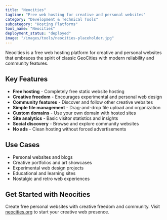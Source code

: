 ```yaml
---
title: "Neocities"
tagline: "Free web hosting for creative and personal websites"
category: "Development & Technical Tools"
subcategory: "Hosting Platforms"
tool_name: "Neocities"
deployment_status: "deployed"
image: "/images/tools/neocities-placeholder.jpg"
---
```

Neocities is a free web hosting platform for creative and personal websites that embraces the spirit of classic GeoCities with modern reliability and community features.

## Key Features

- **Free hosting** - Completely free static website hosting
- **Creative freedom** - Encourages experimental and personal web design
- **Community features** - Discover and follow other creative websites
- **Simple file management** - Drag-and-drop file upload and organization
- **Custom domains** - Use your own domain with hosted sites
- **Site analytics** - Basic visitor statistics and insights
- **Social discovery** - Browse and explore community websites
- **No ads** - Clean hosting without forced advertisements

## Use Cases

- Personal websites and blogs
- Creative portfolios and art showcases
- Experimental web design projects
- Educational and learning sites
- Nostalgic and retro web experiences

## Get Started with Neocities

Create free personal websites with creative freedom and community. Visit [neocities.org](https://neocities.org) to start your creative web presence.